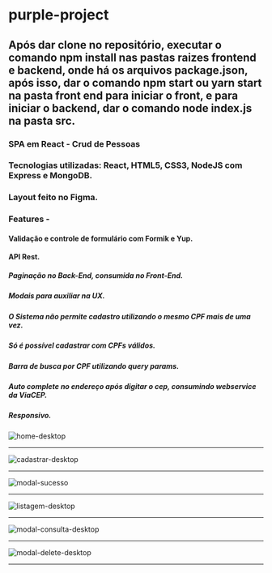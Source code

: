 # purple-project

## Após dar clone no repositório, executar o comando npm install nas pastas raizes frontend e backend, onde há os arquivos package.json, após isso, dar o comando npm start ou yarn start na pasta front end para iniciar o front, e para iniciar o backend, dar o comando node index.js na pasta src.

### SPA em React - Crud de Pessoas
### Tecnologias utilizadas: React, HTML5, CSS3, NodeJS com Express e MongoDB.
### Layout feito no Figma.

### Features - 

#### Validação e controle de formulário com Formik e Yup.
#### API Rest.
##### Paginação no Back-End, consumida no Front-End.
##### Modais para auxiliar na UX.
##### O Sistema não permite cadastro utilizando o mesmo CPF mais de uma vez.
##### Só é possível cadastrar com CPFs válidos.
##### Barra de busca por CPF utilizando query params.
##### Auto complete no endereço após digitar o cep, consumindo webservice da ViaCEP.
##### Responsivo. 

![home-desktop](https://i.postimg.cc/GpH5KB8T/home-desktop.png)
<hr>

![cadastrar-desktop](https://i.postimg.cc/jSq9W3RX/cadastrar-desktop.png)
<hr>

![modal-sucesso](https://i.postimg.cc/FzjqS2fP/modalsucesso-desktop.png)
<hr>

![listagem-desktop](https://i.postimg.cc/9FYKQHH0/listagem-desktop.png)
<hr>

![modal-consulta-desktop](https://i.postimg.cc/htMkpW26/modalconsulta-desktop.png)
<hr>

![modal-delete-desktop](https://i.postimg.cc/s2NtCPdJ/modaldelete-desktop.png)
<hr>




